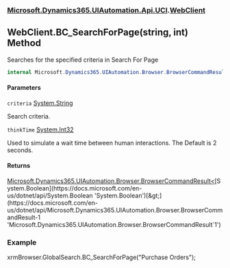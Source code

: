 ### [Microsoft.Dynamics365.UIAutomation.Api.UCI](Microsoft.Dynamics365.UIAutomation.Api.UCI.md 'Microsoft.Dynamics365.UIAutomation.Api.UCI').[WebClient](WebClient.md 'Microsoft.Dynamics365.UIAutomation.Api.UCI.WebClient')

## WebClient.BC_SearchForPage(string, int) Method

Searches for the specified criteria in Search For Page

```csharp
internal Microsoft.Dynamics365.UIAutomation.Browser.BrowserCommandResult<bool> BC_SearchForPage(string criteria, int thinkTime=2000);
```
#### Parameters

<a name='Microsoft.Dynamics365.UIAutomation.Api.UCI.WebClient.BC_SearchForPage(string,int).criteria'></a>

`criteria` [System.String](https://docs.microsoft.com/en-us/dotnet/api/System.String 'System.String')

Search criteria.

<a name='Microsoft.Dynamics365.UIAutomation.Api.UCI.WebClient.BC_SearchForPage(string,int).thinkTime'></a>

`thinkTime` [System.Int32](https://docs.microsoft.com/en-us/dotnet/api/System.Int32 'System.Int32')

Used to simulate a wait time between human interactions. The Default is 2 seconds.

#### Returns
[Microsoft.Dynamics365.UIAutomation.Browser.BrowserCommandResult&lt;](https://docs.microsoft.com/en-us/dotnet/api/Microsoft.Dynamics365.UIAutomation.Browser.BrowserCommandResult-1 'Microsoft.Dynamics365.UIAutomation.Browser.BrowserCommandResult`1')[System.Boolean](https://docs.microsoft.com/en-us/dotnet/api/System.Boolean 'System.Boolean')[&gt;](https://docs.microsoft.com/en-us/dotnet/api/Microsoft.Dynamics365.UIAutomation.Browser.BrowserCommandResult-1 'Microsoft.Dynamics365.UIAutomation.Browser.BrowserCommandResult`1')

### Example
xrmBrowser.GlobalSearch.BC_SearchForPage("Purchase Orders");